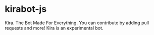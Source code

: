 # kirabot-js
Kira. The Bot Made For Everything. You can contribute by adding pull requests and more! Kira is an experimental bot.
